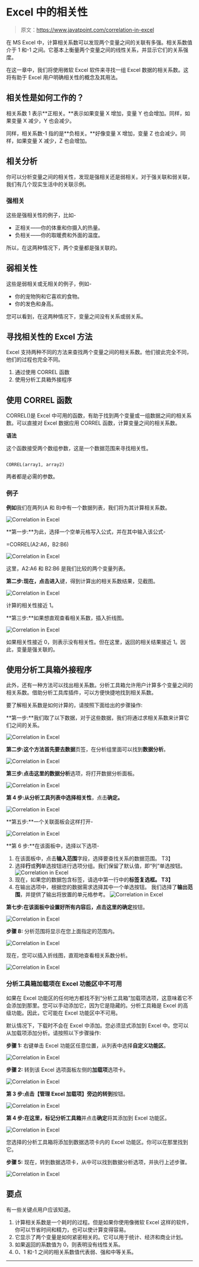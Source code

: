 # Excel 中的相关性

> 原文：<https://www.javatpoint.com/correlation-in-excel>

在 MS Excel 中，计算相关系数可以发现两个变量之间的关联有多强。相关系数值介于 1 和-1 之间。它基本上衡量两个变量之间的线性关系，并显示它们的关系强度。

在这一章中，我们将使用微软 Excel 软件来寻找一组 Excel 数据的相关系数。这将有助于 Excel 用户明确相关性的概念及其用法。

## 相关性是如何工作的？

相关系数 1 表示**正相关。**表示如果变量 X 增加，变量 Y 也会增加。同样，如果变量 X 减少，Y 也会减少。

同样，相关系数-1 指的是**负相关。**好像变量 X 增加，变量 Z 也会减少。同样，如果变量 X 减少，Z 也会增加。

## 相关分析

你可以分析变量之间的相关性，发现是强相关还是弱相关。对于强关联和弱关联，我们有几个现实生活中的关联示例。

### 强相关

这些是强相关性的例子，比如-

*   正相关——你的体重和你摄入的热量。
*   负相关——你的取暖费和外面的温度。

所以，在这两种情况下，两个变量都是强关联的。

## 弱相关性

这些是弱相关或无相关的例子，例如-

*   你的宠物狗和它喜欢的食物。
*   你的发色和身高。

您可以看到，在这两种情况下，变量之间没有关系或弱关系。

## 寻找相关性的 Excel 方法

Excel 支持两种不同的方法来查找两个变量之间的相关系数。他们彼此完全不同，他们的过程也完全不同。

1.  通过使用 CORREL 函数
2.  使用分析工具箱外接程序

## 使用 CORREL 函数

CORREL()是 Excel 中可用的函数，有助于找到两个变量或一组数据之间的相关系数。可以直接对 Excel 数据应用 CORREL 函数，计算变量之间的相关系数。

**语法**

这个函数接受两个数组参数，这是一个数据范围来寻找相关性。

```

CORREL(array1, array2)

```

两者都是必需的参数。

### 例子

**例如**我们在两列(A 和 B)中有一个数据列表，我们将为其计算相关系数。

![Correlation in Excel](img/9928997ebe5d54523a861a8b3b938483.png)

**第一步:**为此，选择一个空单元格写入公式，并在其中输入该公式-

=CORREL(A2:A6，B2:B6)

![Correlation in Excel](img/1cdba883f7f98046593cfc714bcce94b.png)

这里，A2:A6 和 B2:B6 是我们比较的两个变量列表。

**第二步:**现在，点击**进入**键，得到计算出的相关系数结果，见截图。

![Correlation in Excel](img/efbe2ff01e843514c4439e061aeaa345.png)

计算的相关性接近 1。

**第三步:**如果想直观查看相关系数，插入折线图。

![Correlation in Excel](img/c673027ef1d5054e6fc3db41441e48f6.png)

如果相关性接近 0，则表示没有相关性。但在这里，返回的相关结果接近 1。因此，变量是强关联的。

## 使用分析工具箱外接程序

此外，还有一种方法可以找出相关系数。分析工具箱允许用户计算多个变量之间的相关系数。借助分析工具库插件，可以方便快捷地找到相关系数。

要了解相关系数是如何计算的，请按照下面给出的步骤操作:

**第一步:**我们取了以下数据，对于这些数据，我们将通过求相关系数来计算它们之间的关系。

![Correlation in Excel](img/9928997ebe5d54523a861a8b3b938483.png)

**第二步:**这个方法首先要去**数据**页签，在分析组里面可以找到**数据分析**。

![Correlation in Excel](img/0e948edc5bc6565ce8b61c1845ee5821.png)

**第三步:**点击这里的**数据分析**选项，将打开数据分析面板。

![Correlation in Excel](img/40b4406fdc1f77e4e8fa9565180f146a.png)

**第 4 步:**从分析工具列表中选择**相关性**，点击**确定。**

![Correlation in Excel](img/c4ed69c114094dc57d30a3c9e253d563.png)

**第五步:**一个关联面板会这样打开-

![Correlation in Excel](img/5045cbd898cb42ac49ae6604421256b4.png)

**第 6 步:**在该面板中，选择以下选项-

1.  在该面板中，点击**输入范围**字段，选择要查找关系的数据范围。
    T3】
2.  选择**行**或**列**单选按钮进行选项分组。我们保留了默认值，即“列”单选按钮。
    ![Correlation in Excel](img/fd1b7643ad15a262bab0b4ba27846c7e.png)
3.  现在，如果您的数据包含标签，请选中第一行中的**标签复选框。
    T3】**
4.  在输出选项中，根据您的数据需求选择其中一个单选按钮。
    我们选择了**输出范围**，并提供了输出将放置的单元格参考。
    ![Correlation in Excel](img/946a52fe7e1a9f7c83460af9222c5390.png)

**第七步:**在该面板中设置好所有内容后，点击这里的**确定**按钮。

![Correlation in Excel](img/396f9f9003c5ae89075d15a42c94d633.png)

**步骤 8:** 分析范围将显示在您上面指定的范围内。

![Correlation in Excel](img/31dd9b068d7ac86eef4d9018d1a8c95c.png)

现在，您可以插入折线图，直观地查看相关系数分析。

![Correlation in Excel](img/1298334ec00a44cfc13b10a9b5e9a098.png)

### 分析工具箱加载项在 Excel 功能区中不可用

如果在 Excel 功能区的任何地方都找不到“分析工具箱”加载项选项，这意味着它不会添加到那里。您可以手动添加它，因为它是隐藏的。分析工具箱是 Excel 的高级功能。因此，它可能在 Excel 功能区中不可用。

默认情况下，下载时不会在 Excel 中添加。您必须显式添加到 Excel 中。您可以从加载项添加分析。请按照以下步骤操作:

**步骤 1:** 右键单击 Excel 功能区任意位置，从列表中选择**自定义功能区**。

![Correlation in Excel](img/21110992c872435d244ace3945e54b48.png)

**步骤 2:** 转到该 Excel 选项面板左侧的**加载项**选项卡。

![Correlation in Excel](img/add42954d57edae3f0270868831a6444.png)

**第 3 步:**点击【管理 Excel 加载项】旁边的**转到**按钮。

![Correlation in Excel](img/736d2ce0fb984e3349f8c8fa4e8c7f9b.png)

**第 4 步:**在这里，标记**分析工具箱**并点击**确定**将其添加到 Excel 功能区。

![Correlation in Excel](img/3ffbfbd95e84c6957ef34ebae4656ffe.png)

您选择的分析工具箱将添加到数据选项卡内的 Excel 功能区。你可以在那里找到它。

**步骤 5:** 现在，转到数据选项卡，从中可以找到数据分析选项，并执行上述步骤。

![Correlation in Excel](img/0e948edc5bc6565ce8b61c1845ee5821.png)

## 要点

有一些关键点用户应该知道。

1.  计算相关系数是一个耗时的过程。但是如果你使用像微软 Excel 这样的软件，你可以节省时间和精力，也可以使计算变得容易。
2.  它显示了两个变量是如何紧密相关的。它可以用于统计、经济和商业计划。
3.  如果返回的系数值为 0，则表明没有线性关系。
4.  0、1 和-1 之间的相关系数值代表弱、强和中等关系。

* * *